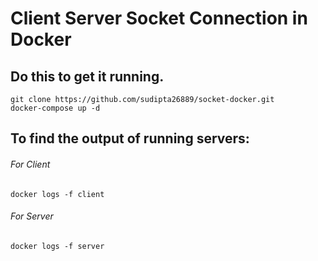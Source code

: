 # Client Server Socket Connection in Docker

## Do this to get it running.
```
git clone https://github.com/sudipta26889/socket-docker.git
docker-compose up -d
```

## To find the output of running servers:
###### For Client
`docker logs -f client`
###### For Server
`docker logs -f server`
